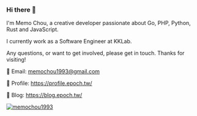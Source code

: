 ### Hi there :raising_hand:

I'm Memo Chou, a creative developer passionate about Go, PHP, Python, Rust and JavaScript.

I currently work as a Software Engineer at KKLab.

Any questions, or want to get involved, please get in touch. Thanks for visiting!

📧 Email: memochou1993@gmail.com

📇 Profile: <https://profile.epoch.tw/>

📔 Blog: <https://blog.epoch.tw/>

<a href="https://github-readme-stats.vercel.app/api?username=memochou1993&show_icons=true&theme=radical" target="_blank" rel="noopener noreferrer"><img src="https://github-readme-stats.vercel.app/api?username=memochou1993&show_icons=true&theme=radical" alt="memochou1993" /></a>
